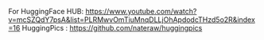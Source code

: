 For HuggingFace HUB: https://www.youtube.com/watch?v=mcSZQdY7psA&list=PLRMwvOmTiuMnqDLLjOhApdodcTHzd5o2R&index=16
HuggingPics : https://github.com/nateraw/huggingpics
